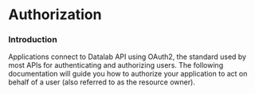 # Authorization

### Introduction

Applications connect to Datalab API using OAuth2, the standard used by most APIs for authenticating and authorizing users. The following documentation will guide you how to authorize your application to act on behalf of a user (also referred to as the resource owner).
